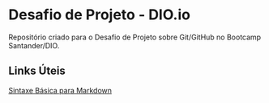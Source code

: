 # Desafio de Projeto - DIO.io

Repositório criado para o Desafio de Projeto sobre Git/GitHub no Bootcamp Santander/DIO.

## Links Úteis
[Sintaxe Básica para Markdown](https://www.markdownguide.org/basic-syntax)
